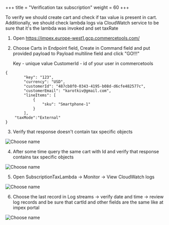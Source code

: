 +++
title = "Verification tax subscription"
weight = 60
+++

To verify we should create cart and check if tax value is present in cart. Additionally, we should check lambda logs via CloudWatch service to be sure that it's  the lambda was invoked and set taxRate

1. Open https://impex.europe-west1.gcp.commercetools.com/ 

2. Choose Carts in Endpoint field, Create in Command field and put provided payload to Payload multiline field and click "GO!!!"

	Key - unique value
	CustomerId - id of your user in commercetools
```
{
	    "key": "123",
	    "currency": "USD",
	    "customerId": "487cb8f0-0343-4195-b08d-d6cfe482577c",
	    "customerEmail": "karotkiv@gmail.com",
	    "lineItems": [
	        {
	            "sku": "Smartphone-1"
	        }
	    ],
	"taxMode":"External"
}
```
3. Verify that response doesn't  contain  tax specific objects 

![Choose name](/images/subscription/subscription-14.png)

4. After some time query the same cart with Id and verify that response contains tax specific objects

![Choose name](/images/subscription/subscription-15.png)

5. Open SubscriptionTaxLambda -> Monitor -> View CloudWatch logs

![Choose name](/images/subscription/subscription-16.png)

6. Choose the last record in Log streams -> verify date and time -> review log records and be sure that cartId and other fields are the same like at impex portal

![Choose name](/images/subscription/subscription-17.png)



